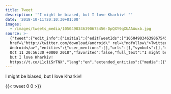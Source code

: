 ```yaml
---
title: Tweet
description: '"I might be biased, but I love Kharkiv! "'
date: '2018-10-11T20:10:30+01:00'
images:
  - /images/tweets_media/1050490346390675456-DpQXY9qXUAAAuxb.jpg
source: >-
  {"tweet":{"edit_info":{"initial":{"editTweetIds":["1050490346390675456"],"editableUntil":"2018-10-11T21:56:30.403Z","editsRemaining":"5","isEditEligible":true}},"retweeted":false,"source":"<a
  href=\"http://twitter.com/download/android\" rel=\"nofollow\">Twitter for
  Android</a>","entities":{"user_mentions":[],"urls":[],"symbols":[],"media":[{"expanded_url":"https://twitter.com/toychicken/status/1050490346390675456/photo/1","indices":["39","62"],"url":"https://t.co/L1c1iSrTNX","media_url":"http://pbs.twimg.com/media/DpQXY9qXUAAAuxb.jpg","id_str":"1050490330720718848","id":"1050490330720718848","media_url_https":"https://pbs.twimg.com/media/DpQXY9qXUAAAuxb.jpg","sizes":{"large":{"w":"2048","h":"1536","resize":"fit"},"small":{"w":"680","h":"510","resize":"fit"},"thumb":{"w":"150","h":"150","resize":"crop"},"medium":{"w":"1200","h":"900","resize":"fit"}},"type":"photo","display_url":"pic.twitter.com/L1c1iSrTNX"}],"hashtags":[]},"display_text_range":["0","62"],"favorite_count":"0","id_str":"1050490346390675456","truncated":false,"retweet_count":"0","id":"1050490346390675456","possibly_sensitive":false,"created_at":"Thu
  Oct 11 20:56:30 +0000 2018","favorited":false,"full_text":"I might be biased,
  but I love Kharkiv!
  https://t.co/L1c1iSrTNX","lang":"en","extended_entities":{"media":[{"expanded_url":"https://twitter.com/toychicken/status/1050490346390675456/photo/1","indices":["39","62"],"url":"https://t.co/L1c1iSrTNX","media_url":"http://pbs.twimg.com/media/DpQXY9qXUAAAuxb.jpg","id_str":"1050490330720718848","id":"1050490330720718848","media_url_https":"https://pbs.twimg.com/media/DpQXY9qXUAAAuxb.jpg","sizes":{"large":{"w":"2048","h":"1536","resize":"fit"},"small":{"w":"680","h":"510","resize":"fit"},"thumb":{"w":"150","h":"150","resize":"crop"},"medium":{"w":"1200","h":"900","resize":"fit"}},"type":"photo","display_url":"pic.twitter.com/L1c1iSrTNX"}]}}}
---
```

I might be biased, but I love Kharkiv! 
    
{{< tweet 0 0 >}}
    
